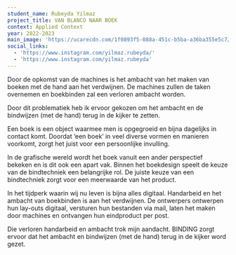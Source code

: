 ```yaml
---
student_name: Rubeyda Yilmaz
project_title: VAN BLANCO NAAR BOEK
context: Applied Context
year: 2022-2023
main_image: 'https://ucarecdn.com/1f0893f5-088a-451c-b5ba-a36ba355e5c7/'
social_links:
  - 'https://www.instagram.com/yilmaz.rubeyda/'
  - 'https://www.instagram.com/yilmaz.rubeyda'
---
```

Door de opkomst van de machines is het ambacht van het maken van boeken met de hand aan het verdwijnen. De machines zullen de taken overnemen en boekbinden zal een verloren ambacht worden.

Door dit problematiek heb ik ervoor gekozen om het ambacht en de bindwijzen (met de hand) terug in de kijker te zetten.

Een boek is een object waarmee men is opgegroeid en bijna dagelijks in contact komt.
Doordat ‘een boek’ in veel diverse vormen en manieren voorkomt, zorgt het juist voor een persoonlijke invulling.

In de grafische wereld wordt het boek vanuit een ander perspectief bekeken en is dit ook een apart vak. Binnen het boekdesign speelt de keuze van de bindtechniek een belangrijke rol. De juiste keuze van een bindtechniek zorgt voor een meerwaarde van het product.

In het tijdperk waarin wij nu leven is bijna alles digitaal. Handarbeid en het ambacht van boekbinden is aan het verdwijnen. De ontwerpers ontwerpen hun lay-outs digitaal, versturen hun bestanden via mail, laten het maken door machines en ontvangen hun eindproduct per post. 

Die verloren handarbeid en ambacht trok mijn aandacht. BINDING zorgt ervoor dat het ambacht en bindwijzen (met de hand) terug in de kijker word gezet.